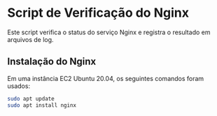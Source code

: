 # Script de Verificação do Nginx

Este script verifica o status do serviço Nginx e registra o resultado em arquivos de log.

## Instalação do Nginx

Em uma instância EC2 Ubuntu 20.04, os seguintes comandos foram usados:

```bash
sudo apt update
sudo apt install nginx
